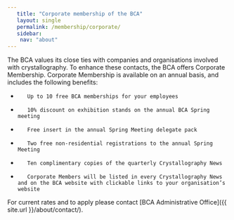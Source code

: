 ```yaml
---
   title: "Corporate membership of the BCA"
   layout: single
   permalink: /membership/corporate/
   sidebar:
    nav: "about"
---
```


<script src="{{ base.url | prepend: site.url }}/assets/js/shuffle.js"></script>

The BCA values its close ties with companies and organisations involved with crystallography. To enhance these contacts, the BCA offers Corporate Membership. Corporate Membership is available on an annual basis, and includes the following benefits:

*        Up to 10 free BCA memberships for your employees
*        10% discount on exhibition stands on the annual BCA Spring meeting
*        Free insert in the annual Spring Meeting delegate pack
*        Two free non-residential registrations to the annual Spring Meeting
*        Ten complimentary copies of the quarterly Crystallography News
*        Corporate Members will be listed in every Crystallography News and on the BCA website with clickable links to your organisation’s website

For current rates and to apply please contact [BCA Administrative Office]({{ site.url }}/about/contact/).

